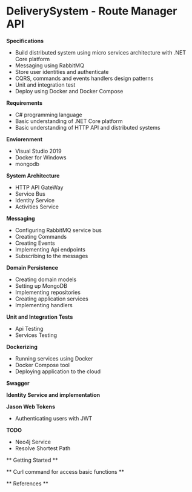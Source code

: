 # DeliverySystem - Route Manager API

**Specifications**

 - Build distributed system using micro services architecture with .NET
   Core platform
 - Messaging using RabbitMQ
 - Store user identities and authenticate
 - CQRS, commands and events handlers design patterns
 - Unit and integration test
 - Deploy using Docker and Docker Compose

**Requirements**

 - C# programming language
 - Basic understanding of .NET Core platform
 - Basic understanding of HTTP API and distributed systems

**Enviorenment**

- Visual Studio 2019
- Docker for Windows
- mongodb

**System Architecture**

- HTTP API GateWay
- Service Bus
- Identity Service
- Activities Service

**Messaging**
- Configuring RabbitMQ service bus
- Creating Commands
- Creating Events
- Implementing Api endpoints
- Subscribing to the messages

**Domain Persistence**
- Creating domain models
- Setting up MongoDB
- Implementing repositories
- Creating application services
- Implementing handlers

**Unit and Integration Tests**
 - Api Testing
 - Services Testing

 **Dockerizing**
 - Running services using Docker
 - Docker Compose tool
 - Deploying application to the cloud

 **Swagger** 

 **Identity Service and implementation**

 **Jason Web Tokens**
 - Authenticating users with JWT

**TODO** 
- Neo4j Service
- Resolve Shortest Path 

** Getting Started **

** Curl command for access basic functions **


** References **
 